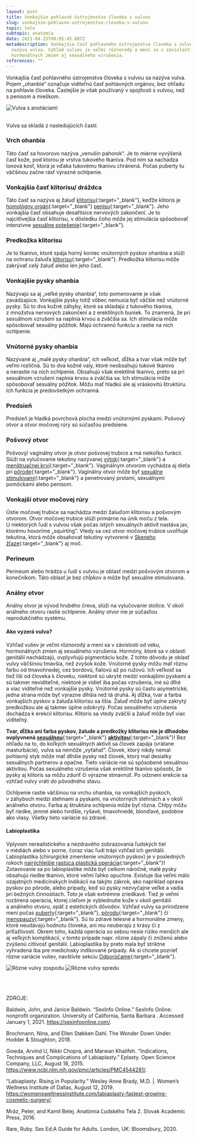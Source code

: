 ```yaml
---
layout: post
title: Vonkajšie pohlavné ústrojenstvo človeka s vulvou
slug: vonkajsie-pohlavne-ustrojenstvo-cloveka-s-vulvou
topic: telo
subtopic: anatomia
date: 2021-04-25T08:05:45.687Z
metadescription: Vonkajšia časť pohlavného ústrojenstva človeka s vulvou sa
  nazýva vulva. Vzhľad vuliev je veľmi rôznorodý a mení sa v závislosti od veku,
  hormonálnych zmien aj sexuálneho vzrušenia.
references: ""
---
```

Vonkajšia časť pohlavného ústrojenstva človeka s vulvou sa nazýva vulva. Pojem „ohanbie“ označuje viditeľnú časť pohlavných orgánov, bez ohľadu na pohlavie človeka. Častejšie je však používaný v spojitosti s vulvou, než s penisom a mieškom. 

<div class="flex flex-wrap justify-around">
<img src="/images/uploads/2-vulva.jpg" alt="Vulva s anotáciami">
</div>

<br>

Vulva sa skladá z nasledujúcich častí:

### **Vrch ohanbia**

Táto časť sa hovorovo nazýva „venušin pahorok“. Je to mierne vyvýšená časť kože, pod ktorou je vrstva tukového tkaniva. Pod ním sa nachádza lonová kosť, ktorá je vďaka tukovému tkanivu chránená. Počas puberty tu väčšinou začne rásť výrazné ochlpenie. 

### **Vonkajšia časť klitorisu/ dráždca**

Táto časť sa nazýva aj žaluď [klitorisu](/vnutorne-pohlavne-ustrojenstvo-cloveka-s-vulvou/){:target="_blank"}, keďže klitoris je [homológny orgán](/vnutorne-pohlavne-ustrojenstvo-cloveka-s-vulvou/){:target="_blank"} [penisu](/vonkajsie-pohlavne-ustrojenstvo-cloveka-s-penisom/){:target="_blank"}. Jeho vonkajšia časť obsahuje desaťtisíce nervových zakončení. Je to najcitlivejšia časť klitorisu, v dôsledku čoho môže jej stimulácia spôsobovať intenzívne [sexuálne potešenie](/telesne-a-emocionalne-procesy-sexualna-tuzba-a-sexualna-aktivita/){:target="_blank"}. 

### **Predkožka klitorisu**

Je to tkanivo, ktoré spája horný koniec vnútorných pyskov ohanbia a slúži na ochranu žaluďa [klitorisu](/vnutorne-pohlavne-ustrojenstvo-cloveka-s-vulvou/){:target="_blank"}. Predkožka klitorisu môže zakrývať celý žaluď alebo len jeho časť. 

### **Vonkajšie pysky ohanbia**

Nazývajú sa aj „veľké pysky ohanbia“, toto pomenovanie je však zavádzajúce. Vonkajšie pysky totiž vôbec nemusia byť väčšie než vnútorné pysky. Sú to dva kožné záhyby, ktoré sa skladajú z tukového tkaniva, z množstva nervových zakončení a z erektilných buniek. To znamená, že pri sexuálnom vzrušení sa naplnia krvou a zväčšia sa. Ich stimulácia môže spôsobovať sexuálny pôžitok. Majú ochrannú funkciu a rastie na nich ochlpenie. 

### **Vnútorné pysky ohanbia**

Nazývané aj „malé pysky ohanbia“, ich veľkosť, dĺžka a tvar však môže byť veľmi rozličná. Sú to dva kožné valy, ktoré neobsahujú tukové tkanivo a nerastie na nich ochlpenie. Obsahujú však erektilné tkanivo, preto sa pri sexuálnom vzrušení naplnia krvou a zväčšia sa. Ich stimulácia môže spôsobovať sexuálny pôžitok. Môžu mať hladkú ale aj vráskovitú štruktúru. Ich funkcia je predovšetkým ochranná. 

### **Predsieň**

Predsieň je hladká povrchová plocha medzi vnútornými pyskami. Pošvový otvor a otvor močovej rúry sú súčasťou predsiene. 

### **Pošvový otvor**

Pošvový/ vaginálny otvor je otvor pošvovej trubice a má niekoľko funkcií. Slúži na vylučovanie tekutiny nazývanej [výtok](/hygiena-a-cistota-u-ludi-s-vulvou/){:target="_blank"} a [menštruačnej krvi](/menstruacny-cyklus/){:target="_blank"}. Vaginálnym otvorom vychádza aj dieťa pri [pôrode](/porod/){:target="_blank"}. Vaginálny otvor môže byť [sexuálne stimulovaný](/sexualne-aktivity/){:target="_blank"} a penetrovaný prstami, sexuálnymi pomôckami alebo penisom. 

### **Vonkajší otvor močovej rúry**

Ústie močovej trubice sa nachádza medzi žaluďom klitorisu a pošvovým otvorom. Otvor močovej trubice slúži primárne na únik moču z tela. U niektorých ľudí s vulvou však počas istých sexuálnych aktivít nastáva jav, ktorému hovoríme „squirting“. Vtedy sa cez otvor močovej trubice uvoľňuje tekutina, ktorá môže obsahovať tekutiny vytvorené v [Skeneho žľaze](/vnutorne-pohlavne-ustrojenstvo-cloveka-s-vulvou/){:target="_blank"} aj moč. 

### **Perineum**

Perineum alebo hrádza u ľudí s vulvou je oblasť medzi pošvovým otvorom a konečníkom. Táto oblasť je bez chĺpkov a môže byť sexuálne stimulovaná. 

### **Análny otvor**

Análny otvor je vývod hrubého čreva, slúži na vylučovanie stolice. V okolí análneho otvoru rastie ochlpenie. Análny otvor nie je súčasťou reprodukčného systému.  

#### **Ako vyzerá vulva?**

Vzhľad vuliev je veľmi rôznorodý a mení sa v závislosti od veku, hormonálnych zmien aj sexuálneho vzrušenia. Hormóny, ktoré sa v oblasti genitálií nachádzajú, ovplyvňujú pigmentáciu kože. Z tohto dôvodu je oblasť vulvy väčšinou tmavšia, než zvyšok kože. Vnútorné pysky môžu mať rôznu farbu od tmavohnedej, cez bordovú, fialovú až po ružovú. Ich veľkosť sa tiež líši od človeka k človeku, niektoré sú ukryté medzi vonkajšími pyskami a sú takmer neviditeľné, niektoré je vidieť iba počas vzrušenia, iné sú dlhé a viac viditeľné než vonkajšie pysky. Vnútorné pysky sú často asymetrické, jedna strana môže byť výrazne dlhšia než tá druhá. Aj dĺžka, tvar a farba vonkajších pyskov a žaluďa klitorisu sa líšia. Žaluď môže byť úplne zakrytý predkožkou ale aj takmer úplne odokrytý. Počas sexuálneho vzrušenia dochádza k erekcii klitorisu. Klitoris sa vtedy zväčší a žaluď môže byť viac viditeľný.  

**Tvar, dĺžka ani farba pyskov, žalude a predkožky klitorisu nie je dlhodobo ovplyvnená [sexuálnou](/sexualne-aktivity/)**{:target="_blank"} **[aktivitou](/sexualne-aktivity/)**{:target="_blank"}! Bez ohľadu na to, do koľkých sexuálnych aktivít sa človek zapája (vrátane masturbácie), vulva sa nemôže „vyťahať“. Človek, ktorý nikdy nemal pohlavný styk môže mať dlhšie pysky než človek, ktorý mal desiatky sexuálnych partnerov a opačne. Tieto variácie nie sú spôsobené sexuálnou aktivitou. Počas sexuálneho vzrušenia však erektilné tkanivo spôsobí, že pysky aj klitoris sa môžu zduriť či výrazne stmavnúť. Po odznení erekcie sa vzhľad vulvy vráti do pôvodného stavu.  

Ochlpenie rastie väčšinou na vrchu ohanbia, na vonkajších pyskoch, v záhyboch medzi stehnami a pyskami, na vnútorných stehnách a v okolí análneho otvoru. Farba aj štruktúra ochlpenia môže byť rôzna. Chlpy môžu byť riedke, jemné alebo tvrdšie, ryšavé, tmavohnedé, blonďavé, podobne ako vlasy. Všetky tieto variácie sú zdravé. 

#### **Labioplastika**

Vplyvom nerealistického a nezdravého zobrazovania ľudských tiel v médiách alebo v porne, čoraz viac ľudí trápi vzhľad ich genitálií. Labioplastika (chirurgické zmenšenie vnútorných pyskov) je v posledných rokoch [najrýchlejšie rastúca plastická operácia](https://womenswellnessinstitute.com/labiaplasty-fastest-growing-cosmetic-surgery/){:target="_blank"}! Zotavovanie sa po labioplastike môže byť celkom náročné, malé pysky obsahujú riedke tkanivo, ktoré veľmi ľahko opuchne. Existuje iba veľmi málo ozajstných medicínskych indikácií na takýto zákrok, ako napríklad oprava pyskov po pôrode, alebo prípady, keď sú pysky nezvyčajne veľké a vadia pri bežných činnostiach. Toto je však extrémne zriedkavé. Tiež je veľmi rozšírená operácia, ktorej cieľom je vyblednutie kože v okolí genitálií a análneho otvoru, opäť z estetických dôvodov. Vzhľad vulvy sa prirodzene mení počas [puberty](/puberta/){:target="_blank"}, [pôrodu](/vyvinove-fazy-plodu-a-tehotenstvo/){:target="_blank"} či [menopauzy](/menopauza/){:target="_blank"}. Sú to zdravé telesné a hormonálne zmeny, ktoré neudávajú hodnotu človeka, ani mu neuberajú z krásy či z príťažlivosti. Okrem toho, každá operácia so sebou nesie riziko menších ale aj veľkých komplikácií, v tomto prípade napr. rôzne zápaly či zníženú alebo zvýšenú citlivosť genitálií. Labioplastika by preto mala byť striktne vyhradená iba pre medicínsky indikované prípady. Ak si chcete pozrieť rôzne variácie vuliev, navštívte sekciu [Odporúčame](https://pensive-newton-39aa56.netlify.app/odporucame/){:target="_blank"}.    

<div class="flex flex-wrap justify-around">
<img src="/images/uploads/3-vulva-diversity-1.jpg" alt="Rôzne vulvy zospodu">
<img src="/images/uploads/4-vulva-diversity-2.jpg" alt="Rôzne vulvy spredu">
</div>

<br>

<br>

<br>

<p class="important-text">ZDROJE:</p>

Baldwin, John, and Janice Baldwin. “SexInfo Online.” SexInfo Online: nonprofit organization. University of California, Santa Barbara . Accessed January 1, 2021. <https://sexinfoonline.com/>. 

Brochmann, Nina, and Ellen Støkken Dahl. The Wonder Down Under. Hodder &amp; Stoughton, 2018. 

Gowda, Arvind U, Nikki Chopra, and Marwan Khalifeh. “Indications, Techniques and Complications of Labiaplasty.” Eplasty. Open Science Company, LLC, August 18, 2015. <https://www.ncbi.nlm.nih.gov/pmc/articles/PMC4544281/>. 

“Labiaplasty: Rising in Popularity.” Wesley Anne Brady, M.D. |. Women’s Wellness Institute of Dallas, August 12, 2019. <https://womenswellnessinstitute.com/labiaplasty-fastest-growing-cosmetic-surgery/>. 

Mráz, Peter, and Kamil Belej. Anatómia Ľudského Tela 2. Slovak Academic Press, 2016. 

Rare, Ruby. Sex Ed:A Guide for Adults. London, UK: Bloomsbury, 2020.